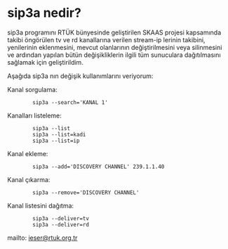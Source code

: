 sip3a nedir?
=====================================================

sip3a programını RTÜK bünyesinde geliştirilen SKAAS projesi kapsamında takibi
öngörülen tv ve rd kanallarına verilen stream-ip lerinin takibini, yenilerinin
eklenmesini, mevcut olanlarının değiştirilmesini veya silinmesini ve ardından
yapılan bütün değişikliklerin ilgili tüm sunuculara dağıtılmasını sağlamak
için geliştirildim.

Aşağıda sip3a nın değişik kullanımlarını veriyorum:

Kanal sorgulama:

            sip3a --search='KANAL 1'

Kanalları listeleme:

            sip3a --list
            sip3a --list=kadi
            sip3a --list=ip

Kanal ekleme:

            sip3a --add='DISCOVERY CHANNEL' 239.1.1.40

Kanal çıkarma:

            sip3a --remove='DISCOVERY CHANNEL'

Kanal listesini dağıtma:

            sip3a --deliver=tv
            sip3a --deliver=rd


mailto: ieser@rtuk.org.tr

